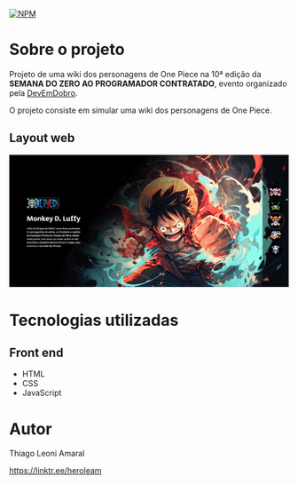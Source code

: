 [![NPM](https://img.shields.io/npm/l/react)](./LICENSE) 

# Sobre o projeto

Projeto de uma wiki dos personagens de One Piece na 10ª edição da **SEMANA DO ZERO AO PROGRAMADOR CONTRATADO**, evento organizado pela [DevEmDobro](https://devemdobro.com/ "Site do DevEmDobro").

O projeto consiste em simular uma wiki dos personagens de One Piece.

## Layout web
![Web 1](./src/assets/demo.gif)

# Tecnologias utilizadas
## Front end
- HTML
- CSS
- JavaScript

# Autor

Thiago Leoni Amaral

https://linktr.ee/heroleam
